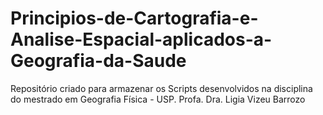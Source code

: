 # Principios-de-Cartografia-e-Analise-Espacial-aplicados-a-Geografia-da-Saude
Repositório criado para armazenar os Scripts desenvolvidos na disciplina do mestrado em Geografia Física - USP. Profa. Dra. Ligia Vizeu Barrozo
